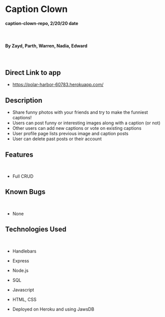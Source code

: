 # Caption Clown

#### caption-clown-repo, 2/20/20 date
​
#### By Zayd, Parth, Warren, Nadia, Edward
​
## Direct Link to app
* https://polar-harbor-60783.herokuapp.com/

## Description

- Share funny photos with your friends and try to make the funniest captions!
- Users can post funny or interesting images along with a caption (or not)
- Other users can add new captions or vote on existing captions
- User profile page lists previous image and caption posts
- User can delete past posts or their account

## Features
​
*  Full CRUD

## Known Bugs
​
* None
​
## Technologies Used
​
* Handlebars

* Express

* Node.js

* SQL

* Javascript

* HTML, CSS

* Deployed on Heroku and using JawsDB
